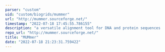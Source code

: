 ```yaml
---
parser: "custom"
uid: "custom/biogrids/mummer"
url: "http://mummer.sourceforge.net/"
timestamp: "2022-07-18 17:45:55.786155"
description: "a versatile alignment tool for DNA and protein sequences."
repo_url: "http://mummer.sourceforge.net/"
title: "MUMmer"
date: "2022-07-18 21:23:31.759422"
---
```


